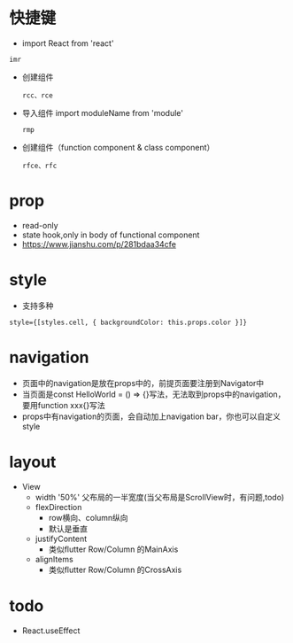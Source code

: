 # 快捷键
 * import React from 'react'
 ```
 imr
 ```
 * 创建组件
    ```
    rcc、rce
    ```
* 导入组件 import moduleName from 'module'
   
   ```
   rmp
   ```
* 创建组件（function component & class component）
   ```
   rfce、rfc
   ```

 # prop
 * read-only
 * state hook,only in body of functional component
 * https://www.jianshu.com/p/281bdaa34cfe

 # style
  * 支持多种
   ```
   style={[styles.cell, { backgroundColor: this.props.color }]}
   
   ```

 # navigation
   * 页面中的navigation是放在props中的，前提页面要注册到Navigator中
   * 当页面是const HelloWorld = () => {}写法，无法取到props中的navigation，要用function xxx{}写法
   * props中有navigation的页面，会自动加上navigation bar，你也可以自定义style


# layout
 * View
   - width
      '50%' 父布局的一半宽度(当父布局是ScrollView时，有问题,todo)
   - flexDirection
      - row横向、column纵向
      - 默认是垂直
   - justifyContent
      - 类似flutter Row/Column 的MainAxis
   - alignItems 
      - 类似flutter Row/Column 的CrossAxis
# todo
 * React.useEffect
 